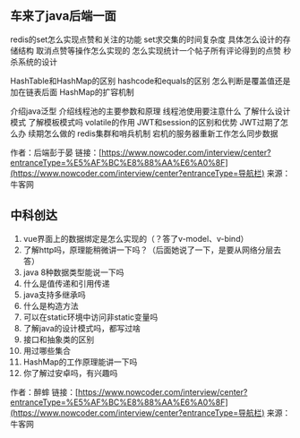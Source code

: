 ## 车来了java后端一面

redis的set怎么实现点赞和关注的功能
set求交集的时间复杂度
具体怎么设计的存储结构
取消点赞等操作怎么实现的
怎么实现统计一个帖子所有评论得到的点赞
秒杀系统的设计

HashTable和HashMap的区别
hashcode和equals的区别
怎么判断是覆盖值还是加在链表后面
HashMap的扩容机制

介绍java泛型
介绍线程池的主要参数和原理
线程池使用要注意什么
了解什么设计模式
了解模板模式吗
volatile的作用
JWT和session的区别和优势
JWT过期了怎么办 续期怎么做的
redis集群和哨兵机制
宕机的服务器重新工作怎么同步数据

作者：后端彭于晏
链接：[https://www.nowcoder.com/interview/center?entranceType=%E5%AF%BC%E8%88%AA%E6%A0%8F](https://www.nowcoder.com/interview/center?entranceType=导航栏)
来源：牛客网

## 中科创达

1. vue界面上的数据绑定是怎么实现的（？答了v-model、v-bind）
2. 了解http吗，原理能稍微讲一下吗？（后面她说了一下，是要从网络分层去答）
3. java 8种数据类型能说一下吗
4. 什么是值传递和引用传递
5. java支持多继承吗 
6. 什么是构造方法
7. 可以在static环境中访问非static变量吗
8. 了解java的设计模式吗，都写过啥
9. 接口和抽象类的区别
10. 用过哪些集合
11. HashMap的工作原理能讲一下吗
12. 你了解过安卓吗，有兴趣吗



作者：醉蟀
链接：[https://www.nowcoder.com/interview/center?entranceType=%E5%AF%BC%E8%88%AA%E6%A0%8F](https://www.nowcoder.com/interview/center?entranceType=导航栏)
来源：牛客网